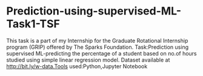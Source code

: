 # Prediction-using-supervised-ML-Task1-TSF
This task is a part of my Internship for the Graduate Rotational Internship program (GRIP) offered by The Sparks Foundation.
Task:Prediction using supervised ML-predicting the percentage of a student based on no.of hours studied using simple linear regression model.
Dataset available at http://bit.ly/w-data.Tools used:Python,Jupyter Notebook
